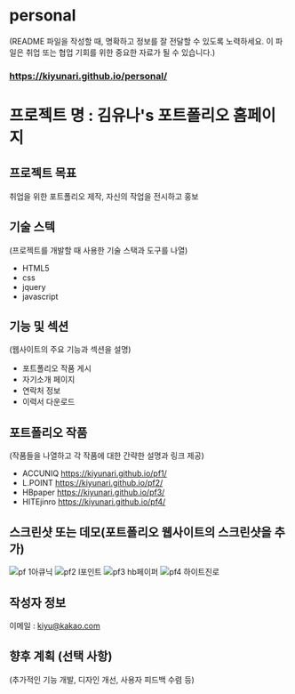 # personal
(README 파일을 작성할 때, 명확하고 정보를 잘 전달할 수 있도록 노력하세요. 이 파일은 취업 또는 협업 기회를 위한 중요한 자료가 될 수 있습니다.)
### https://kiyunari.github.io/personal/
# 프로젝트 명 : 김유나's 포트폴리오 홈페이지

## 프로젝트 목표
취업을 위한 포트폴리오 제작, 자신의 작업을 전시하고 홍보

## 기술 스텍
(프로젝트를 개발할 때 사용한 기술 스택과 도구를 나열)
- HTML5
- css
- jquery
- javascript

## 기능 및 섹션
(웹사이트의 주요 기능과 섹션을 설명)

- 포트폴리오 작품 게시
- 자기소개 페이지
- 연락처 정보
- 이력서 다운로드 

## 포트폴리오 작품
(작품들을 나열하고 각 작품에 대한 간략한 설명과 링크 제공)
- ACCUNIQ https://kiyunari.github.io/pf1/
- L.POINT https://kiyunari.github.io/pf2/
- HBpaper https://kiyunari.github.io/pf3/
- HITEjinro https://kiyunari.github.io/pf4/
  
## 스크린샷 또는 데모(포트폴리오 웹사이트의 스크린샷을 추가)
![pf 1아큐닉](https://github.com/kiyunari/personal/assets/150096237/e03b7d46-71ba-4f3c-8c03-d55ab9faafee)
![pf2 l포인트](https://github.com/kiyunari/personal/assets/150096237/fc8c9428-c889-4335-b11e-c6ce3fbff53e)
![pf3 hb페이퍼](https://github.com/kiyunari/personal/assets/150096237/faf5927c-51f3-44f2-85b1-26f28ea1b308)
![pf4 하이트진로](https://github.com/kiyunari/personal/assets/150096237/22471d83-1d7a-4dd8-b442-62151ec22efc)


## 작성자 정보
이메일 : kiyu@kakao.com

## 향후 계획 (선택 사항)
(추가적인 기능 개발, 디자인 개선, 사용자 피드백 수렴 등)
